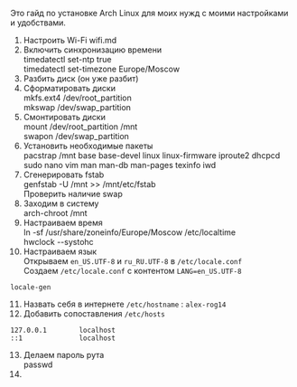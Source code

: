 Это гайд по установке Arch Linux для моих нужд с моими настройками и удобствами.

1. Настроить Wi-Fi wifi.md  
2. Включить синхронизацию времени  
	timedatectl set-ntp true  
	timedatectl set-timezone Europe/Moscow  
3. Разбить диск (он уже разбит)  
4. Сформатировать диски  
	mkfs.ext4 /dev/root_partition  
	mkswap /dev/swap_partition  
5. Смонтировать диски  
	mount /dev/root_partition /mnt  
	swapon /dev/swap_partition  
6. Установить необходимые пакеты  
	pacstrap /mnt base base-devel linux linux-firmware iproute2 dhcpcd sudo nano vim man man-db man-pages texinfo iwd  
7. Сгенерировать fstab  
	genfstab -U /mnt >> /mnt/etc/fstab  
Проверить наличие swap  
8. Заходим в систему  
	arch-chroot /mnt  
9. Настраиваем время  
	ln -sf /usr/share/zoneinfo/Europe/Moscow /etc/localtime  
	hwclock --systohc  
10. Настраиваем язык  
Открываем `en_US.UTF-8` и `ru_RU.UTF-8` в `/etc/locale.conf`  
Создаем `/etc/locale.conf` с контентом `LANG=en_US.UTF-8`  
```    
locale-gen
```  
11. Назвать себя в интернете `/etc/hostname` : `alex-rog14`  
12. Добавить сопоставления `/etc/hosts`  
```
127.0.0.1        localhost  
::1              localhost  
```	
13. Делаем пароль рута  
	passwd  
14.  
